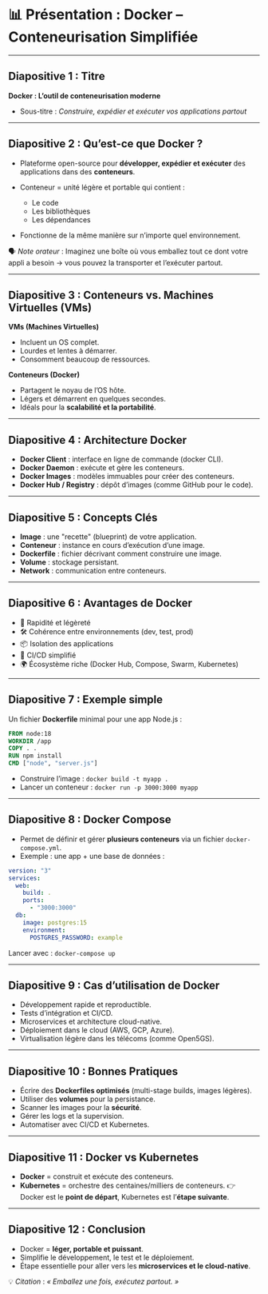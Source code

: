 # 📊 Présentation : Docker – Conteneurisation Simplifiée

---

## Diapositive 1 : Titre

**Docker : L’outil de conteneurisation moderne**

* Sous-titre : *Construire, expédier et exécuter vos applications partout*

---

## Diapositive 2 : Qu’est-ce que Docker ?

* Plateforme open-source pour **développer, expédier et exécuter** des applications dans des **conteneurs**.
* Conteneur = unité légère et portable qui contient :

  * Le code
  * Les bibliothèques
  * Les dépendances
* Fonctionne de la même manière sur n’importe quel environnement.

🗣️ *Note orateur* : Imaginez une boîte où vous emballez tout ce dont votre appli a besoin → vous pouvez la transporter et l’exécuter partout.

---

## Diapositive 3 : Conteneurs vs. Machines Virtuelles (VMs)

**VMs (Machines Virtuelles)**

* Incluent un OS complet.
* Lourdes et lentes à démarrer.
* Consomment beaucoup de ressources.

**Conteneurs (Docker)**

* Partagent le noyau de l’OS hôte.
* Légers et démarrent en quelques secondes.
* Idéals pour la **scalabilité et la portabilité**.

---

## Diapositive 4 : Architecture Docker

* **Docker Client** : interface en ligne de commande (docker CLI).
* **Docker Daemon** : exécute et gère les conteneurs.
* **Docker Images** : modèles immuables pour créer des conteneurs.
* **Docker Hub / Registry** : dépôt d’images (comme GitHub pour le code).

---

## Diapositive 5 : Concepts Clés

* **Image** : une "recette" (blueprint) de votre application.
* **Conteneur** : instance en cours d’exécution d’une image.
* **Dockerfile** : fichier décrivant comment construire une image.
* **Volume** : stockage persistant.
* **Network** : communication entre conteneurs.

---

## Diapositive 6 : Avantages de Docker

* 🚀 Rapidité et légèreté
* 🛠️ Cohérence entre environnements (dev, test, prod)
* 📦 Isolation des applications
* 🔄 CI/CD simplifié
* 🌍 Écosystème riche (Docker Hub, Compose, Swarm, Kubernetes)

---

## Diapositive 7 : Exemple simple

Un fichier **Dockerfile** minimal pour une app Node.js :

```dockerfile
FROM node:18  
WORKDIR /app  
COPY . .  
RUN npm install  
CMD ["node", "server.js"]  
```

* Construire l’image : `docker build -t myapp .`
* Lancer un conteneur : `docker run -p 3000:3000 myapp`

---

## Diapositive 8 : Docker Compose

* Permet de définir et gérer **plusieurs conteneurs** via un fichier `docker-compose.yml`.
* Exemple : une app + une base de données :

```yaml
version: "3"
services:
  web:
    build: .
    ports:
      - "3000:3000"
  db:
    image: postgres:15
    environment:
      POSTGRES_PASSWORD: example
```

Lancer avec : `docker-compose up`

---

## Diapositive 9 : Cas d’utilisation de Docker

* Développement rapide et reproductible.
* Tests d’intégration et CI/CD.
* Microservices et architecture cloud-native.
* Déploiement dans le cloud (AWS, GCP, Azure).
* Virtualisation légère dans les télécoms (comme Open5GS).

---

## Diapositive 10 : Bonnes Pratiques

* Écrire des **Dockerfiles optimisés** (multi-stage builds, images légères).
* Utiliser des **volumes** pour la persistance.
* Scanner les images pour la **sécurité**.
* Gérer les logs et la supervision.
* Automatiser avec CI/CD et Kubernetes.

---

## Diapositive 11 : Docker vs Kubernetes

* **Docker** = construit et exécute des conteneurs.
* **Kubernetes** = orchestre des centaines/milliers de conteneurs.
  👉 Docker est le **point de départ**, Kubernetes est l’**étape suivante**.

---

## Diapositive 12 : Conclusion

* Docker = **léger, portable et puissant**.
* Simplifie le développement, le test et le déploiement.
* Étape essentielle pour aller vers les **microservices et le cloud-native**.

💡 *Citation* : *« Emballez une fois, exécutez partout. »*

